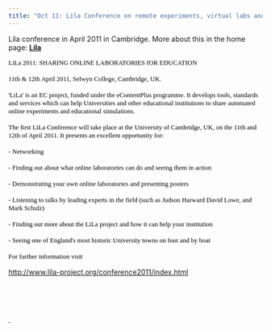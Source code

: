```yaml
---
title: "Oct 11: Lila Conference on remote experiments, virtual labs and simulation in April 2011 Cambridge"
---
```

Lila conference in April 2011 in Cambridge. More about this in the home page: <span style="text-decoration: underline;"><strong><a href="http://www.lila-project.org/" target="_blank">Lila</a></strong></span>

<p class="MsoPlainText" style="margin: 0cm 0cm 0pt;">
  <span style="font-family: Consolas; color: #000000; font-size: small;">LiLa 2011: SHARING ONLINE LABORATORIES fOR EDUCATION</span>
</p>

<p class="MsoPlainText" style="margin: 0cm 0cm 0pt;">
  <span style="font-family: Consolas; color: #000000; font-size: small;">&nbsp;</span>
</p>

<p class="MsoPlainText" style="margin: 0cm 0cm 0pt;">
  <span style="font-family: Consolas; color: #000000; font-size: small;">11th & 12th April 2011, Selwyn College, Cambridge, UK.</span>
</p>

<p class="MsoPlainText" style="margin: 0cm 0cm 0pt;">
  <span style="font-family: Consolas; color: #000000; font-size: small;">&nbsp;</span>
</p>

<p class="MsoPlainText" style="margin: 0cm 0cm 0pt;">
  <span style="font-family: Consolas; color: #000000; font-size: small;">'LiLa' is an EC project, funded under the eContentPlus programme. It develops tools, standards and services which can help Universities and other educational institutions to share automated online experiments and educational simulations.</span>
</p>

<p class="MsoPlainText" style="margin: 0cm 0cm 0pt;">
  <span style="font-family: Consolas; color: #000000; font-size: small;">&nbsp;</span>
</p>

<p class="MsoPlainText" style="margin: 0cm 0cm 0pt;">
  <span style="font-family: Consolas; color: #000000; font-size: small;">The first LiLa Conference will take place at the University of Cambridge, UK, on the 11th and 12th of April 2011. It presents an excellent opportunity for:</span>
</p>

<p class="MsoPlainText" style="margin: 0cm 0cm 0pt;">
  <span style="font-family: Consolas; color: #000000; font-size: small;">&nbsp;</span>
</p>

<p class="MsoPlainText" style="margin: 0cm 0cm 0pt;">
  <span style="font-family: Consolas; color: #000000; font-size: small;">- Networking</span>
</p>

<p class="MsoPlainText" style="margin: 0cm 0cm 0pt;">
  <span style="font-family: Consolas; color: #000000; font-size: small;">&nbsp;</span>
</p>

<p class="MsoPlainText" style="margin: 0cm 0cm 0pt;">
  <span style="font-family: Consolas; color: #000000; font-size: small;">- Finding out about what online laboratories can do and seeing them in action</span>
</p>

<p class="MsoPlainText" style="margin: 0cm 0cm 0pt;">
  <span style="font-family: Consolas; color: #000000; font-size: small;">&nbsp;</span>
</p>

<p class="MsoPlainText" style="margin: 0cm 0cm 0pt;">
  <span style="font-family: Consolas; color: #000000; font-size: small;">- Demonstrating your own online laboratories and presenting posters</span>
</p>

<p class="MsoPlainText" style="margin: 0cm 0cm 0pt;">
  <span style="font-family: Consolas; color: #000000; font-size: small;">&nbsp;</span>
</p>

<p class="MsoPlainText" style="margin: 0cm 0cm 0pt;">
  <span style="font-family: Consolas; color: #000000; font-size: small;">- Listening to talks by leading experts in the field (such as Judson Harward David Lowe, and Mark Schulz)</span>
</p>

<p class="MsoPlainText" style="margin: 0cm 0cm 0pt;">
  <span style="font-family: Consolas; color: #000000; font-size: small;">&nbsp;</span>
</p>

<p class="MsoPlainText" style="margin: 0cm 0cm 0pt;">
  <span style="font-family: Consolas; color: #000000; font-size: small;">- Finding out more about the LiLa project and how it can help your institution</span>
</p>

<p class="MsoPlainText" style="margin: 0cm 0cm 0pt;">
  <span style="font-family: Consolas; color: #000000; font-size: small;">&nbsp;</span>
</p>

<p class="MsoPlainText" style="margin: 0cm 0cm 0pt;">
  <span style="font-family: Consolas; color: #000000; font-size: small;">- Seeing one of England's most historic University towns on foot and by boat</span>
</p>

<p class="MsoPlainText" style="margin: 0cm 0cm 0pt;">
  <span style="font-family: Consolas; color: #000000; font-size: small;">&nbsp;</span>
</p>

<p class="MsoPlainText" style="margin: 0cm 0cm 0pt;">
  <span style="font-family: Consolas; color: #000000; font-size: small;">For further information visit</span>
</p>

<span><a href="http://www.lila-project.org/conference2011/index.html"><span style="color: #0000ff;">http://www.lila-project.org/conference2011/index.html</span></a></span>

&nbsp;

&nbsp;

<span style="text-decoration: underline;"><strong>&nbsp;</strong></span>
